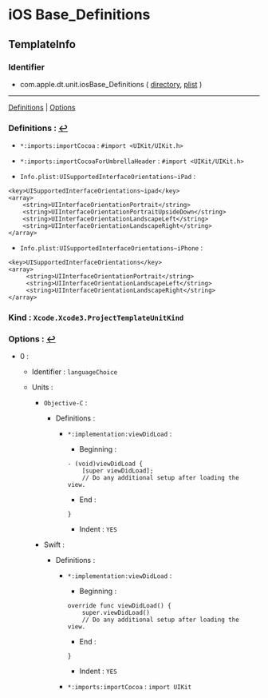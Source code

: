 # iOS Base_Definitions

## TemplateInfo

### Identifier

- com.apple.dt.unit.iosBase_Definitions ( [directory](/Applications/Xcode.app/Contents/Developer/Platforms/iPhoneOS.platform/Developer/Library/Xcode/Templates/Project%20Templates/iOS/iOS%20Base_Definitions.xctemplate), [plist](/Applications/Xcode.app/Contents/Developer/Platforms/iPhoneOS.platform/Developer/Library/Xcode/Templates/Project%20Templates/iOS/iOS%20Base_Definitions.xctemplate/TemplateInfo.plist) )

---
<span id="a_Definitions">[Definitions](#f_Definitions)</span> | <span id="a_Options">[Options](#f_Options)</span>

### Definitions :  <span id="f_Definitions"/>[↩](#a_Definitions)

- `*:imports:importCocoa` : `#import <UIKit/UIKit.h>`

- `*:imports:importCocoaForUmbrellaHeader` : `#import <UIKit/UIKit.h>`

- `Info.plist:UISupportedInterfaceOrientations~iPad` : 

```
<key>UISupportedInterfaceOrientations~ipad</key>
<array>
    <string>UIInterfaceOrientationPortrait</string>
    <string>UIInterfaceOrientationPortraitUpsideDown</string>
    <string>UIInterfaceOrientationLandscapeLeft</string>
    <string>UIInterfaceOrientationLandscapeRight</string>
</array>

```

- `Info.plist:UISupportedInterfaceOrientations~iPhone` : 

```
<key>UISupportedInterfaceOrientations</key>
<array>
     <string>UIInterfaceOrientationPortrait</string>
     <string>UIInterfaceOrientationLandscapeLeft</string>
     <string>UIInterfaceOrientationLandscapeRight</string>
</array>

```

### Kind : `Xcode.Xcode3.ProjectTemplateUnitKind`

### Options :  <span id="f_Options"/>[↩](#a_Options)

- 0 : 

	- Identifier : `languageChoice`

	- Units : 

		- `Objective-C` : 

			- Definitions : 

				- `*:implementation:viewDidLoad` : 

					- Beginning : 

					```
					- (void)viewDidLoad {
					    [super viewDidLoad];
					    // Do any additional setup after loading the view.
					```

					- End : 

					```
					}
					
					```

					- Indent : `YES`

		- Swift : 

			- Definitions : 

				- `*:implementation:viewDidLoad` : 

					- Beginning : 

					```
					override func viewDidLoad() {
					    super.viewDidLoad()
					    // Do any additional setup after loading the view.
					```

					- End : 

					```
					}
					
					```

					- Indent : `YES`

				- `*:imports:importCocoa` : `import UIKit`